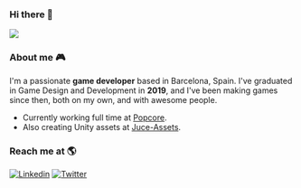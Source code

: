 ### Hi there 👋

![](github-readme-stats-k056vclvo-guillemsc.vercel.app/api?username=guillemsc&count_private=true&theme=tokyonight&show_icons=true)

### About me :video_game:

I'm a passionate **game developer** based in Barcelona, Spain. I've graduated in Game Design and Development in **2019**, and I've been making games since then, both on my own, and with awesome people.  

- Currently working full time at [Popcore](https://popcore.com/).
- Also creating Unity assets at [Juce-Assets](https://github.com/Juce-Assets).

### Reach me at :earth_americas:

[![Linkedin](https://img.shields.io/badge/-Linkedin-blue?style=flat-square&logo=Linkedin&logoColor=white&link=https://www.linkedin.com/in/guillemsc/)](https://www.linkedin.com/in/guillemsc/)
[![Twitter](https://img.shields.io/badge/-Twitter-1ca0f1?style=flat-square&labelColor=1ca0f1&logo=twitter&logoColor=white&link=https://twitter.com/6uillem/)](https://twitter.com/6uillem/)
